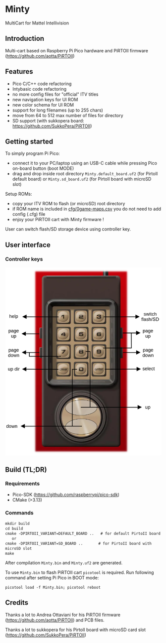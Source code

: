 # Minty
MultiCart for Mattel Intellivision

## Introduction

Multi-cart based on Raspberry Pi Pico hardware and PiRTOII firmware (https://github.com/aotta/PiRTOII)

## Features

- Pico C/C++ code refactoring
- Intybasic code refactoring
- no more config files for "official" ITV titles
- new navigation keys for UI ROM
- new color schema for UI ROM
- support for long filenames (up to 255 chars)
- move from 64 to 512 max number of files for directory
- SD support (with sukkopera board: https://github.com/SukkoPera/PiRTOII)

## Getting started

To simply program Pi Pico:
- connect it to your PC/laptop using an USB-C cable while pressing Pico on-board button (boot MODE)
- drag and drop inside root directory `Minty.default_board.uf2` (for PirtoII default board) or `Minty.sd_board.uf2` (for PirtoII board with microSD slot)

Setup ROMs:
- copy your ITV ROM to flash (or microSD) root directory
- if ROM name is included in [cfg/0game-maps.csv](cfg/0game-maps.csv) you do not need to add config (.cfg) file
- enjoy your PiRTOII cart with Minty firmware !

User can switch flash/SD storage device using controller key.

## User interface

### Controller keys

<div align="center">
   <img src="images/controller.png"/>
</div>

## Build (TL;DR)

### Requirements

- Pico-SDK (https://github.com/raspberrypi/pico-sdk)
- CMake (>3.13)

### Commands

```
mkdir build
cd build
cmake -DPIRTOII_VARIANT=DEFAULT_BOARD ..   # for default PirtoII board
   or
cmake -DPIRTOII_VARIANT=SD_BOARD ..       # for PirtoII board with microSD slot
make
```

After compilation `Minty.bin` and `Minty.uf2` are generated.

To use `Minty.bin` to flash PiRTOII cart `picotool` is required. Run following
command after setting Pi Pico in BOOT mode:

```
picotool load -f Minty.bin; picotool reboot
```

## Credits

Thanks a lot to Andrea Ottaviani for his PiRTOII firmware (https://github.com/aotta/PiRTOII) and PCB files.

Thanks a lot to sukkopera for his PirtoII board with microSD card slot (https://github.com/SukkoPera/PiRTOII)










